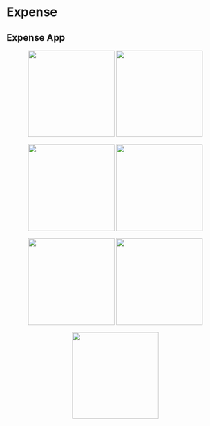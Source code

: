 # Expense
Expense App
------------------

<p align="center">
  <img src="https://github.com/mohit1542/Expense/assets/109741733/bb054e3a-ad9f-499d-bdf6-dd247d9be3bd.jpg" width="200"/>
  <img src="https://user-images.githubusercontent.com/109741733/229884490-22cfdfd4-0cc3-4a00-8c14-d3d271aed1f2.jpg" width="200" />
</p>

<p align="center">
  <img src="https://user-images.githubusercontent.com/109741733/229884494-fe307398-8647-4f3d-943d-dc439dc7e041.jpg" width="200"/>
  <img src="https://github.com/mohit1542/Expense/assets/109741733/67a282d6-dcf1-49ce-8e63-3f400d29a400.jpg" width="200"/>
</p>

<p align="center">
  <img src="https://user-images.githubusercontent.com/109741733/229884510-821b6bb2-e0b8-4a70-a6c4-04c352be5b2b.jpg" width="200"/>
  <img src="https://github.com/mohit1542/Expense/assets/109741733/04019ab8-adf1-4dc5-9a7d-3fe7f481990d.jpg" width="200" />
</p>

<p align="center">
  <img src="https://github.com/mohit1542/Expense/assets/109741733/be251c21-d1b2-4c61-ac2f-78147b0b9b24.jpg" width="200" />
</p>



